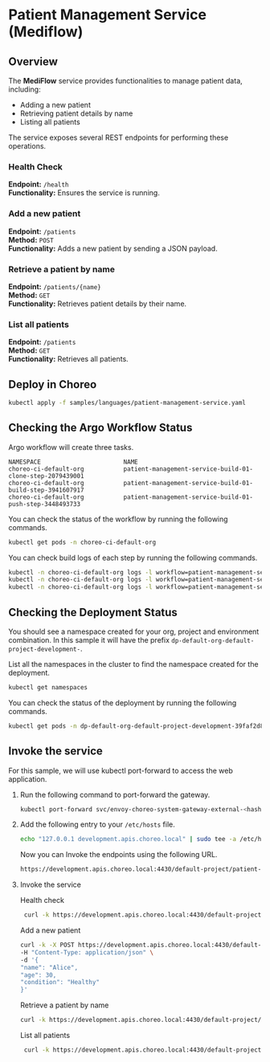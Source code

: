 # Patient Management Service (Mediflow)

## Overview
The **MediFlow** service provides functionalities to manage patient data, including:
- Adding a new patient
- Retrieving patient details by name
- Listing all patients

The service exposes several REST endpoints for performing these operations.

### Health Check
**Endpoint:** `/health`  
**Functionality:** Ensures the service is running.

### Add a new patient
**Endpoint:** `/patients`  
**Method:** `POST`  
**Functionality:** Adds a new patient by sending a JSON payload.

### Retrieve a patient by name
**Endpoint:** `/patients/{name}`  
**Method:** `GET`  
**Functionality:** Retrieves patient details by their name.

### List all patients
**Endpoint:** `/patients`  
**Method:** `GET`  
**Functionality:** Retrieves all patients.

## Deploy in Choreo

```bash
kubectl apply -f samples/languages/patient-management-service.yaml
``` 


## Checking the Argo Workflow Status
Argo workflow will create three tasks.

```
NAMESPACE                       NAME 
choreo-ci-default-org           patient-management-service-build-01-clone-step-2079439001     
choreo-ci-default-org           patient-management-service-build-01-build-step-3941607917                      
choreo-ci-default-org           patient-management-service-build-01-push-step-3448493733                  
```

You can check the status of the workflow by running the following commands.

```bash
kubectl get pods -n choreo-ci-default-org
```

You can check build logs of each step by running the following commands.

```bash
kubectl -n choreo-ci-default-org logs -l workflow=patient-management-service-build-01,step=clone-step --tail=-1
kubectl -n choreo-ci-default-org logs -l workflow=patient-management-service-build-01,step=build-step --tail=-1
kubectl -n choreo-ci-default-org logs -l workflow=patient-management-service-build-01,step=push-step --tail=-1
```

## Checking the Deployment Status
You should see a namespace created for your org, project and environment combination. In this sample it will have the prefix `dp-default-org-default-project-development-`.

List all the namespaces in the cluster to find the namespace created for the deployment.

```bash
kubectl get namespaces
``` 

You can check the status of the deployment by running the following commands.

```bash
kubectl get pods -n dp-default-org-default-project-development-39faf2d8
```

## Invoke the service
For this sample, we will use kubectl port-forward to access the web application.

1. Run the following command to port-forward the gateway.

    ```bash
    kubectl port-forward svc/envoy-choreo-system-gateway-external-<hash> -n choreo-system 4430:443
    ```

2. Add the following entry to your `/etc/hosts` file.

    ```bash
    echo "127.0.0.1 development.apis.choreo.local" | sudo tee -a /etc/hosts
    ```

   Now you can Invoke the endpoints using the following URL.
    ```bash
    https://development.apis.choreo.local:4430/default-project/patient-management-service/mediflow
   ```
   
3. Invoke the service

   Health check
   ```bash
    curl -k https://development.apis.choreo.local:4430/default-project/patient-management-service/mediflow/health
   ```
   
   Add a new patient
   ```bash
   curl -k -X POST https://development.apis.choreo.local:4430/default-project/patient-management-service/mediflow \
   -H "Content-Type: application/json" \
   -d '{
   "name": "Alice",
   "age": 30,
   "condition": "Healthy"
   }'
   ```
   
   Retrieve a patient by name
      ```bash
    curl -k https://development.apis.choreo.local:4430/default-project/patient-management-service/mediflow/Alice
   ```
   
   List all patients
   ```bash
    curl -k https://development.apis.choreo.local:4430/default-project/patient-management-service/mediflow/patients
   ```
   